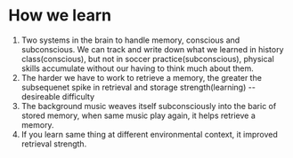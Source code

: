 # How we learn

1. Two systems in the brain to handle memory, conscious and subconscious. We can track and write down what we learned in history class(conscious), but not in soccer practice(subconscious), physical skills accumulate without our having to think much about them. 
2. The harder we have to work to retrieve a memory, the greater the subsequenet spike in retrieval and storage strength(learning) -- desireable difficulty
3. The background music weaves itself subconsciously into the baric of stored memory, when same music play again, it helps retrieve a memory.
4. If you learn same thing at different environmental context, it improved retrieval strength.
